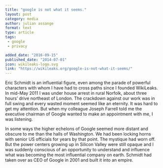 ```yaml
---
title: "google is not what it seems."
layout: post
category: media
author: julian assange
format: text
type: article
tags: 
 - google
 - privacy

added_date: "2016-09-15"
published_date: "2014-07-01"
icon: wikileaks-logo.svg
link: "https://wikileaks.org/google-is-not-what-it-seems/"
---
```


Eric Schmidt is an influential figure, even among the parade of powerful
characters with whom I have had to cross paths since I founded WikiLeaks. In
mid-May 2011 I was under house arrest in rural Norfolk, about three hours’
drive northeast of London. The crackdown against our work was in full swing and
every wasted moment seemed like an eternity. It was hard to get my attention.
But when my colleague Joseph Farrell told me the executive chairman of Google
wanted to make an appointment with me, I was listening.

In some ways the higher echelons of Google seemed more distant and obscure to
me than the halls of Washington. We had been locking horns with senior US
officials for years by that point. The mystique had worn off. But the power
centers growing up in Silicon Valley were still opaque and I was suddenly
conscious of an opportunity to understand and influence what was becoming the
most influential company on earth. Schmidt had taken over as CEO of Google in
2001 and built it into an empire.
